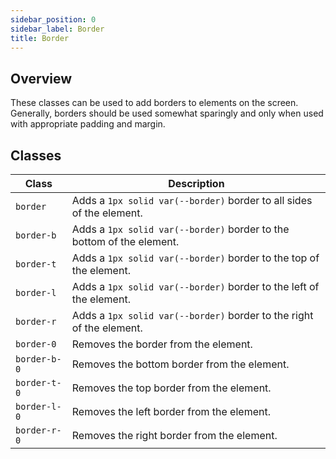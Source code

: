 ```yaml
---
sidebar_position: 0
sidebar_label: Border
title: Border
---
```


## Overview

These classes can be used to add borders to elements on the screen. Generally, borders should be used somewhat sparingly and only when used with appropriate padding and margin.

## Classes

| Class        | Description                                                           |
| ------------ | --------------------------------------------------------------------- |
| `border`     | Adds a `1px solid var(--border)` border to all sides of the element.  |
| `border-b`   | Adds a `1px solid var(--border)` border to the bottom of the element. |
| `border-t`   | Adds a `1px solid var(--border)` border to the top of the element.    |
| `border-l`   | Adds a `1px solid var(--border)` border to the left of the element.   |
| `border-r`   | Adds a `1px solid var(--border)` border to the right of the element.  |
| `border-0`   | Removes the border from the element.                                  |
| `border-b-0` | Removes the bottom border from the element.                           |
| `border-t-0` | Removes the top border from the element.                              |
| `border-l-0` | Removes the left border from the element.                             |
| `border-r-0` | Removes the right border from the element.                            |
